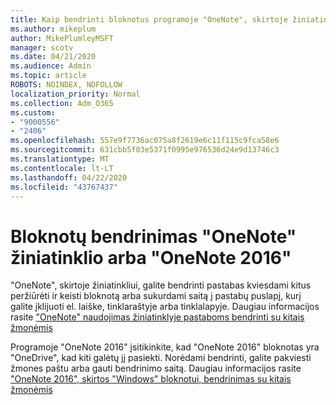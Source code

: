 ```yaml
---
title: Kaip bendrinti bloknotus programoje "OneNote", skirtoje žiniatinkliui, arba "OneNote 2016"
ms.author: mikeplum
author: MikePlumleyMSFT
manager: scotv
ms.date: 04/21/2020
ms.audience: Admin
ms.topic: article
ROBOTS: NOINDEX, NOFOLLOW
localization_priority: Normal
ms.collection: Adm_O365
ms.custom:
- "9000556"
- "2406"
ms.openlocfilehash: 557e9f7736ac075a8f2619e6c11f115c9fca58e6
ms.sourcegitcommit: 631cbb5f03e5371f0995e976536d24e9d13746c3
ms.translationtype: MT
ms.contentlocale: lt-LT
ms.lasthandoff: 04/22/2020
ms.locfileid: "43767437"
---
```

# <a name="share-notebooks-in-onenote-for-the-web-or-onenote-2016"></a>Bloknotų bendrinimas "OneNote" žiniatinklio arba "OneNote 2016"

"OneNote", skirtoje žiniatinkliui, galite bendrinti pastabas kviesdami kitus peržiūrėti ir keisti bloknotą arba sukurdami saitą į pastabų puslapį, kurį galite įklijuoti el. laiške, tinklaraštyje arba tinklalapyje. Daugiau informacijos rasite ["OneNote" naudojimas žiniatinklyje pastaboms bendrinti su kitais žmonėmis](https://support.office.com/article/D3481FBE-E06C-4883-B7E9-B2EE9F38AED3)

Programoje "OneNote 2016" įsitikinkite, kad "OneNote 2016" bloknotas yra "OneDrive", kad kiti galėtų jį pasiekti. Norėdami bendrinti, galite pakviesti žmones paštu arba gauti bendrinimo saitą. Daugiau informacijos rasite ["OneNote 2016", skirtos "Windows" bloknotui, bendrinimas su kitais žmonėmis](https://support.office.com/article/d14b6033-7a95-4536-9216-bb0a5e0f8285)